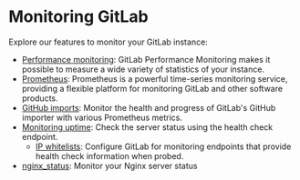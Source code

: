 # Monitoring GitLab

Explore our features to monitor your GitLab instance:

- [Performance monitoring](performance/index.md): GitLab Performance Monitoring makes it possible to measure a wide variety of statistics of your instance.
- [Prometheus](../high_availability/prometheus/index.md): Prometheus is a powerful time-series monitoring service, providing a flexible platform for monitoring GitLab and other software products.
- [GitHub imports](github_imports.md): Monitor the health and progress of GitLab's GitHub importer with various Prometheus metrics.
- [Monitoring uptime](../../user/admin_area/monitoring/health_check.md): Check the server status using the health check endpoint.
  - [IP whitelists](ip_whitelist.md): Configure GitLab for monitoring endpoints that provide health check information when probed.
- [nginx_status](https://docs.gitlab.com/omnibus/settings/nginx.html#enablingdisabling-nginx_status): Monitor your Nginx server status
